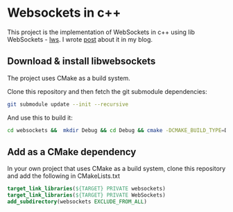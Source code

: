 # Websockets in c++

This project is the implementation of WebSockets in c++ using lib WebSockets - [lws](https://github.com/warmcat/libwebsockets.git). I wrote [post](https://yairgadelov.me/websockets-with-c-/) about it in my blog.

## Download & install libwebsockets

The project uses CMake as a build system.

Clone this repository and then fetch the git submodule dependencies:

```bash
git submodule update --init --recursive
```

And use this to build it:

```bash
cd websockets &&  mkdir Debug && cd Debug && cmake -DCMAKE_BUILD_TYPE=Debug .. && make
```

## Add as a CMake dependency

In your own project that uses CMake as a build system, clone this repository and add the following in CMakeLists.txt

```cmake
target_link_libraries(${TARGET} PRIVATE websockets)
target_link_libraries(${TARGET} PRIVATE WebSockets)
add_subdirectory(websockets EXCLUDE_FROM_ALL)
```
